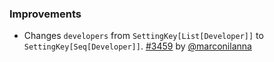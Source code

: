 [@marconilanna]: https://github.com/marconilanna

[3459]: https://github.com/sbt/sbt/pull/

### Improvements

- Changes `developers` from `SettingKey[List[Developer]]` to `SettingKey[Seq[Developer]]`. [#3459][3459] by [@marconilanna][@marconilanna]
